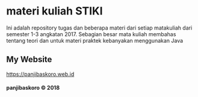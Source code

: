 # materi kuliah STIKI 

Ini adalah repository tugas dan beberapa materi dari setiap matakuliah dari semester 1-3 angkatan 2017. Sebagian besar mata kuliah membahas tentang teori dan untuk materi praktek kebanyakan menggunakan Java


## My Website

https://panjibaskoro.web.id

#### panjibaskoro &copy; 2018
